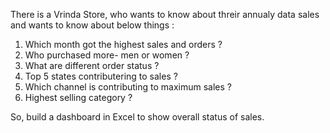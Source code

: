 There is a Vrinda Store, who wants to know about threir annualy data sales and wants to know about below things :
1. Which month got the highest sales and orders ?
2. Who purchased more- men or women ?
3. What are different order status ?
4. Top 5 states contributering to sales ?
5. Which channel is contributing to maximum sales ?
6. Highest selling category ?

So, build a dashboard in Excel to show overall status of sales.
